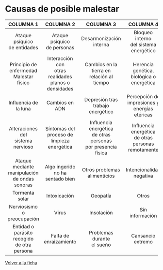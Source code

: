 # Causas de posible malestar

|                       COLUMNA 1                      |                          COLUMNA 2                         |                              COLUMNA 3                             |                         COLUMNA 4                         |
|:----------------------------------------------------:|:----------------------------------------------------------:|:------------------------------------------------------------------:|:---------------------------------------------------------:|
|            Ataque psíquico<br>de entidades           |               Ataque psíquico<br>de personas               |                     Desarmonización<br>interna                     |        Bloqueo interno<br>del sistema<br>energético       |
|      Principio de enfermedad<br>Malestar físico      | Interacción con<br>otras realidades<br>planos o densidades |          Cambios en la <br>tierra en<br>relación al tiempo         |        Herencia genética,<br>biológica o energética       |
|                 Influencia de la luna                |                       Cambios en ADN                       |                Depresión tras <br>trabajo energético               |    Percepción de<br>impresiones y <br>energías etéricas   |
|       Alteraciones del <br>sistema<br>nervioso       |     Síntomas del<br>proceso de <br>limpieza energética     | Influencia energética<br>de otras personas<br>por presencia física | Influencia energética<br>de otras personas<br>remotamente |
| Ataque mediante <br>manipulación de ondas<br>sonoras |             Algo ingerido<br>no ha sentado bien            |                   Otros problemas<br>alimenticios                  |                Intencionalidad<br>negativa                |
|                    Tormenta solar                    |                        Intoxicación                        |                              Geopatía                              |                           Otros                           |
|            Nerviosismo <br>o preocupación            |                            Virus                           |                             Insolación                             |                      Sin información                      |
|  Entidad o parásito <br>recogido<br>de otra persona  |                 Falta de <br>enraizamiento                 |                    Problemas durante<br>el sueño                   |                     Cansancio extremo                     |

[Volver a la ficha](../ficha.md)

